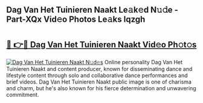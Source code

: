 ## Dag Van Het Tuinieren Naakt Le𝚊k𝚎d N𝚞𝚍e - Part-XQx Vid𝚎o Photos Le𝚊ks lqzgh

# <h2><a href="http://fb72oc.evod.top/?m=Dag+Van+Het+Tuinieren+Naakt">🔗 👉🔴 Dag Van Het Tuinieren Naakt Vid𝚎o Ph𝚘t𝚘s</a></h2>

[![Dag Van Het Tuinieren Naakt N𝚞d𝚎s](https://i.imgur.com/8V9OHl7.gif)](http://fb72oc.evod.top/?m=Dag+Van+Het+Tuinieren+Naakt)
Online personality Dag Van Het Tuinieren Naakt and content producer, known for disseminating dance and lifestyle content through solo and collaborative dance performances and brief videos. Dag Van Het Tuinieren Naakt public image is one of charisma and charm, but he's also known for his fierce determination and unwavering commitment. 
